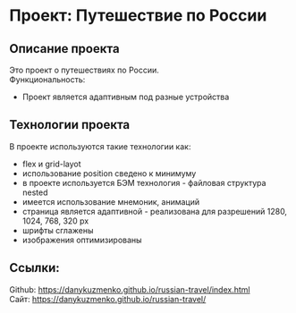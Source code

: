 # **Проект: Путешествие по России**

## **Описание проекта**
Это проект о путешествиях по России.  
Функциональность:
* Проект является адаптивным под разные устройства
## **Технологии проекта**
В проекте используются такие технологии как:
* flex и grid-layot
* использование position сведено к минимуму
* в проекте используется БЭМ технология - файловая структура nested
* имеется использование мнемоник, анимаций
* страница является адаптивной - реализована для разрешений 1280, 1024, 768, 320 px
* шрифты сглажены
* изображения оптимизированы
## **Ссылки:**
Github: https://danykuzmenko.github.io/russian-travel/index.html  
Сайт: https://danykuzmenko.github.io/russian-travel/
